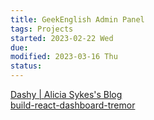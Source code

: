```yaml
---
title: GeekEnglish Admin Panel
tags: Projects   
started: 2023-02-22 Wed
due: 
modified: 2023-03-16 Thu
status: 
---
```

[Dashy | Alicia Sykes's Blog](https://devolio.netlify.app/blog/dashy---a-self-hosted-home-lab-dashboard-)  
[build-react-dashboard-tremor](https://blog.logrocket.com/build-react-dashboard-tremor/)